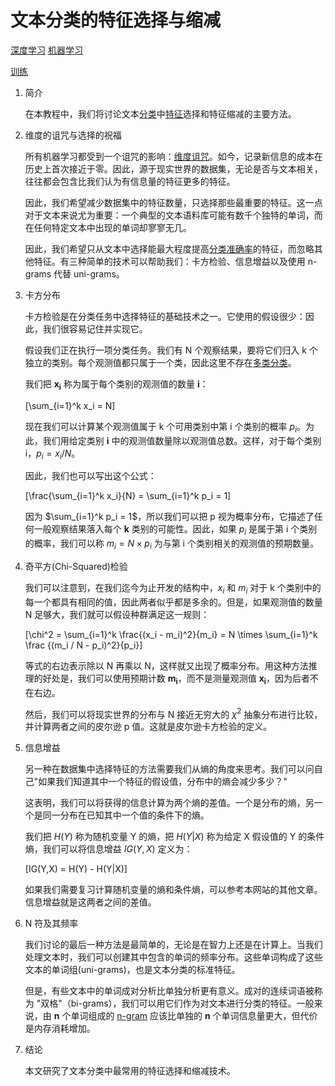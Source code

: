 # 文本分类的特征选择与缩减

[深度学习](https://www.baeldung.com/cs/category/ai/deep-learning) [机器学习](https://www.baeldung.com/cs/category/ai/ml)

[训练](https://www.baeldung.com/cs/tag/training)

1. 简介

    在本教程中，我们将讨论文本[分类](https://www.baeldung.com/cs/ml-classification-vs-clustering#classification)中[特征](https://www.baeldung.com/cs/feature-vs-label#features)选择和特征缩减的主要方法。

2. 维度的诅咒与选择的祝福

    所有机器学习都受到一个诅咒的影响：[维度诅咒](https://www.baeldung.com/cs/correlation-classification-algorithms#the-curse-of-dimensionality)。如今，记录新信息的成本在历史上首次接近于零。因此，源于现实世界的数据集，无论是否与文本相关，往往都会包含比我们认为有信息量的特征更多的特征。

    因此，我们希望减少数据集中的特征数量，只选择那些最重要的特征。这一点对于文本来说尤为重要：一个典型的文本语料库可能有数千个独特的单词，而在任何特定文本中出现的单词却寥寥无几。

    因此，我们希望只从文本中选择能最大程度提高[分类准确率](https://www.baeldung.com/cs/ml-loss-accuracy#accuracy)的特征，而忽略其他特征。有三种简单的技术可以帮助我们：卡方检验、信息增益以及使用 n-grams 代替 uni-grams。

3. 卡方分布

    卡方检验是在分类任务中选择特征的基础技术之一。它使用的假设很少：因此，我们很容易记住并实现它。

    假设我们正在执行一项分类任务。我们有 N 个观察结果，要将它们归入 k 个独立的类别。每个观测值都只属于一个类，因此这里不存在[多类分类](https://www.baeldung.com/cs/multi-class-f1-score)。

    我们把 $\boldsymbol{x_i}$ 称为属于每个类别的观测值的数量 $\boldsymbol{i}$：

    \[\sum_{i=1}^k x_i = N\]

    现在我们可以计算某个观测值属于 k 个可用类别中第 i 个类别的概率 $p_i$。为此，我们用给定类别 $\boldsymbol{i}$ 中的观测值数量除以观测值总数。这样，对于每个类别 i，$p_i = x_i / N$。

    因此，我们也可以写出这个公式：

    \[\frac{\sum_{i=1}^k x_i}{N} = \sum_{i=1}^k p_i = 1\]

    因为 $\sum_{i=1}^k p_i = 1$，所以我们可以把 p 视为概率分布，它描述了任何一般观察结果落入每个 $\boldsymbol{k}$ 类别的可能性。因此，如果 $p_i$ 是属于第 i 个类别的概率，我们可以称 $m_i = N \times p_i$ 为与第 i 个类别相关的观测值的预期数量。

4. 奇平方(Chi-Squared)检验

    我们可以注意到，在我们迄今为止开发的结构中，$x_i$ 和 $m_i$ 对于 k 个类别中的每一个都具有相同的值，因此两者似乎都是多余的。但是，如果观测值的数量 N 足够大，我们就可以假设种群满足这一规则：

    \[\chi^2 = \sum_{i=1}^k \frac{(x_i - m_i)^2}{m_i} = N \times \sum_{i=1}^k \frac {(m_i / N - p_i)^2}{p_i}\]

    等式的右边表示除以 N 再乘以 N，这样就又出现了概率分布。用这种方法推理的好处是，我们可以使用预期计数 $\boldsymbol{m_i}$，而不是测量观测值 $\boldsymbol{x_i}$，因为后者不在右边。

    然后，我们可以将现实世界的分布与 N 接近无穷大的 $\chi^2$ 抽象分布进行比较，并计算两者之间的皮尔逊 p 值。这就是皮尔逊卡方检验的定义。

5. 信息增益

    另一种在数据集中选择特征的方法需要我们从熵的角度来思考。我们可以问自己"如果我们知道其中一个特征的假设值，分布中的熵会减少多少？"

    这表明，我们可以将获得的信息计算为两个熵的差值。一个是分布的熵，另一个是同一分布在已知其中一个值的条件下的熵。

    我们把 $H(Y)$ 称为随机变量 Y 的熵，把 $H(Y|X)$ 称为给定 X 假设值的 Y 的条件熵，我们可以将信息增益 $IG(Y,X)$ 定义为：

    \[IG(Y,X) = H(Y) - H(Y|X)\]

    如果我们需要复习计算随机变量的熵和条件熵，可以参考本网站的其他文章。信息增益就是这两者之间的差值。

6. N 符及其频率

    我们讨论的最后一种方法是最简单的，无论是在智力上还是在计算上。当我们处理文本时，我们可以创建其中包含的单词的频率分布。这些单词构成了这些文本的单词组(uni-grams)，也是文本分类的标准特征。

    但是，有些文本中的单词成对分析比单独分析更有意义。成对的连续词语被称为 "双格"（bi-grams），我们可以用它们作为对文本进行分类的特征。一般来说，由 $\boldsymbol{n}$ 个单词组成的 [n-gram](https://www.baeldung.com/cs/text-sequence-to-vector#1-bag-of-n-grams) 应该比单独的 $\boldsymbol{n}$ 个单词信息量更大，但代价是内存消耗增加。

7. 结论

    本文研究了文本分类中最常用的特征选择和缩减技术。

